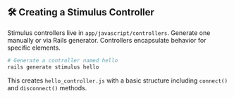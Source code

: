 ## 🛠️ Creating a Stimulus Controller

Stimulus controllers live in `app/javascript/controllers`. Generate one manually or via Rails generator. Controllers encapsulate behavior for specific elements.

```bash
# Generate a controller named hello
rails generate stimulus hello
```

This creates `hello_controller.js` with a basic structure including `connect()` and `disconnect()` methods.